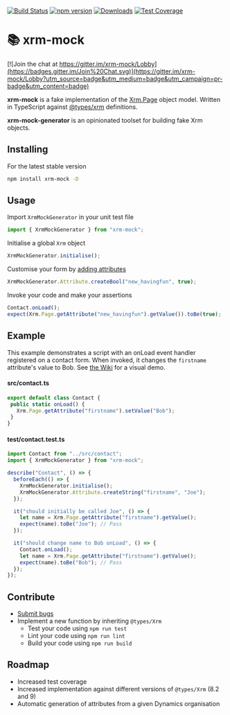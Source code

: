 [![Build Status](https://travis-ci.org/camelCaseDave/xrm-mock.svg?branch=master)](https://travis-ci.org/camelCaseDave/xrm-mock)
[![npm version](https://badge.fury.io/js/xrm-mock.svg)](https://www.npmjs.com/package/xrm-mock)
[![Downloads](https://img.shields.io/npm/dm/xrm-mock.svg)](https://www.npmjs.com/package/xrm-mock)
[![Test Coverage](https://img.shields.io/codeclimate/coverage/camelCaseDave/xrm-mock.svg)](https://codeclimate.com/github/camelCaseDave/xrm-mock/test_coverage)

# :books:  xrm-mock
[![Join the chat at https://gitter.im/xrm-mock/Lobby](https://badges.gitter.im/Join%20Chat.svg)](https://gitter.im/xrm-mock/Lobby?utm_source=badge&utm_medium=badge&utm_campaign=pr-badge&utm_content=badge)

<b>xrm-mock</b> is a fake implementation of the <a href="https://msdn.microsoft.com/en-gb/library/gg328474.aspx">Xrm.Page</a> object model. Written in TypeScript against <a href="https://github.com/DefinitelyTyped/DefinitelyTyped/tree/master/types/xrm">@types/xrm</a> definitions.

<b>xrm-mock-generator</b> is an opinionated toolset for building fake Xrm objects.

## Installing 

For the latest stable version
 
```bash
npm install xrm-mock -D
```
     
## Usage
Import `XrmMockGenerator` in your unit test file
 
 ```typescript
 import { XrmMockGenerator } from "xrm-mock";
 ```
 
Initialise a global `Xrm` object
  
```typescript
XrmMockGenerator.initialise();
```
  
Customise your form by [adding attributes](https://github.com/camelCaseDave/xrm-mock/wiki/Adding-Attributes)
  
```typescript
XrmMockGenerator.Attribute.createBool("new_havingfun", true);
```
Invoke your code and make your assertions
 
 ```typescript
 Contact.onLoad();
 expect(Xrm.Page.getAttribute("new_havingfun").getValue()).toBe(true);
 ```

## Example

This example demonstrates a script with an onLoad event handler registered on a contact form. When invoked, it changes the `firstname` attribute's value to Bob. See [the Wiki](https://github.com/camelCaseDave/xrm-mock/wiki/Demo) for a visual demo.
 
 #### src/contact.ts
 ```typescript
export default class Contact {
  public static onLoad() {
    Xrm.Page.getAttribute("firstname").setValue("Bob");
  }
}
 ```
 

#### test/contact.test.ts
```typescript
import Contact from "../src/contact";
import { XrmMockGenerator } from "xrm-mock";

describe("Contact", () => {
  beforeEach(() => {
    XrmMockGenerator.initialise();
    XrmMockGenerator.Attribute.createString("firstname", "Joe");
  });

  it("should initially be called Joe", () => {
    let name = Xrm.Page.getAttribute("firstname").getValue();
    expect(name).toBe("Joe"); // Pass
  });

  it("should change name to Bob onLoad", () => {
    Contact.onLoad();
    let name = Xrm.Page.getAttribute("firstname").getValue();
    expect(name).toBe("Bob"); // Pass
  });
});
```

## Contribute
 - [Submit bugs](https://github.com/camelCaseDave/xrm-mock/issues)
 - Implement a new function by inheriting `@types/Xrm`
    - Test your code using `npm run test`
    - Lint your code using `npm run lint`
    - Build your code using `npm run build`

## Roadmap
 - Increased test coverage
 - Increased implementation against different versions of `@types/Xrm` (8.2 and 9)
 - Automatic generation of attributes from a given Dynamics organisation
